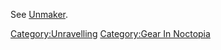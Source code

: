 See [Unmaker](Unmaker "wikilink").

[Category:Unravelling](Category:Unravelling "wikilink") [Category:Gear
In Noctopia](Category:Gear_In_Noctopia "wikilink")
